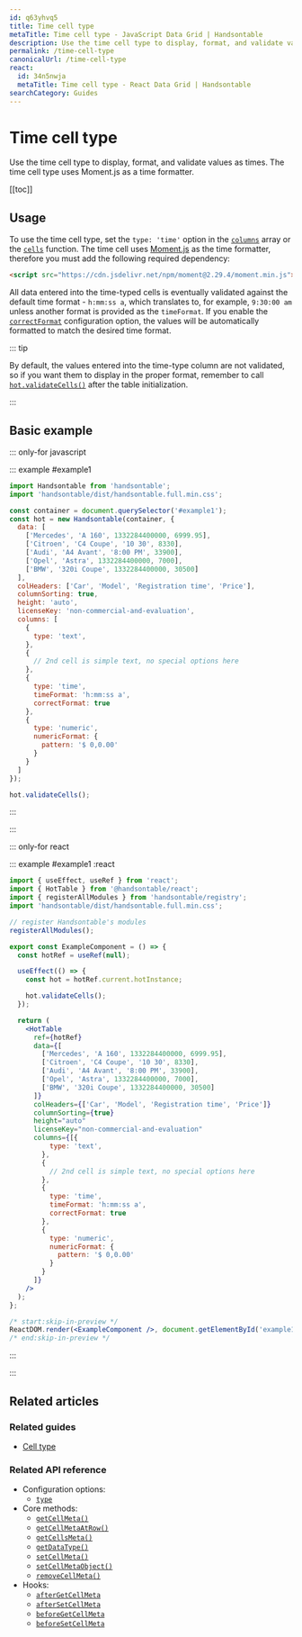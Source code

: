 ```yaml
---
id: q63yhvq5
title: Time cell type
metaTitle: Time cell type - JavaScript Data Grid | Handsontable
description: Use the time cell type to display, format, and validate values as times. The time cell type uses Moment.js as a time formatter.
permalink: /time-cell-type
canonicalUrl: /time-cell-type
react:
  id: 34n5nwja
  metaTitle: Time cell type - React Data Grid | Handsontable
searchCategory: Guides
---
```


# Time cell type

Use the time cell type to display, format, and validate values as times. The time cell type uses Moment.js as a time formatter.

[[toc]]

## Usage
To use the time cell type, set the `type: 'time'` option in the [`columns`](@/api/options.md#columns) array or the [`cells`](@/api/options.md#cells) function.
The time cell uses [Moment.js](https://github.com/moment/moment) as the time formatter, therefore you must add the following required dependency:

```html
<script src="https://cdn.jsdelivr.net/npm/moment@2.29.4/moment.min.js"></script>
```

All data entered into the time-typed cells is eventually validated against the default time format - `h:mm:ss a`, which translates to, for example, `9:30:00 am` unless another format is provided as the `timeFormat`.
If you enable the [`correctFormat`](@/api/options.md#correctformat) configuration option, the values will be automatically formatted to match the desired time format.

::: tip

By default, the values entered into the time-type column are not validated, so if you want them to display in the proper format, remember to call [`hot.validateCells()`](@/api/core.md#validatecells) after the table initialization.

:::

## Basic example

::: only-for javascript

::: example #example1

```js
import Handsontable from 'handsontable';
import 'handsontable/dist/handsontable.full.min.css';

const container = document.querySelector('#example1');
const hot = new Handsontable(container, {
  data: [
    ['Mercedes', 'A 160', 1332284400000, 6999.95],
    ['Citroen', 'C4 Coupe', '10 30', 8330],
    ['Audi', 'A4 Avant', '8:00 PM', 33900],
    ['Opel', 'Astra', 1332284400000, 7000],
    ['BMW', '320i Coupe', 1332284400000, 30500]
  ],
  colHeaders: ['Car', 'Model', 'Registration time', 'Price'],
  columnSorting: true,
  height: 'auto',
  licenseKey: 'non-commercial-and-evaluation',
  columns: [
    {
      type: 'text',
    },
    {
      // 2nd cell is simple text, no special options here
    },
    {
      type: 'time',
      timeFormat: 'h:mm:ss a',
      correctFormat: true
    },
    {
      type: 'numeric',
      numericFormat: {
        pattern: '$ 0,0.00'
      }
    }
  ]
});

hot.validateCells();
```

:::

:::

::: only-for react

::: example #example1 :react

```jsx
import { useEffect, useRef } from 'react';
import { HotTable } from '@handsontable/react';
import { registerAllModules } from 'handsontable/registry';
import 'handsontable/dist/handsontable.full.min.css';

// register Handsontable's modules
registerAllModules();

export const ExampleComponent = () => {
  const hotRef = useRef(null);

  useEffect(() => {
    const hot = hotRef.current.hotInstance;

    hot.validateCells();
  });

  return (
    <HotTable
      ref={hotRef}
      data={[
        ['Mercedes', 'A 160', 1332284400000, 6999.95],
        ['Citroen', 'C4 Coupe', '10 30', 8330],
        ['Audi', 'A4 Avant', '8:00 PM', 33900],
        ['Opel', 'Astra', 1332284400000, 7000],
        ['BMW', '320i Coupe', 1332284400000, 30500]
      ]}
      colHeaders={['Car', 'Model', 'Registration time', 'Price']}
      columnSorting={true}
      height="auto"
      licenseKey="non-commercial-and-evaluation"
      columns={[{
          type: 'text',
        },
        {
          // 2nd cell is simple text, no special options here
        },
        {
          type: 'time',
          timeFormat: 'h:mm:ss a',
          correctFormat: true
        },
        {
          type: 'numeric',
          numericFormat: {
            pattern: '$ 0,0.00'
          }
        }
      ]}
    />
  );
};

/* start:skip-in-preview */
ReactDOM.render(<ExampleComponent />, document.getElementById('example1'));
/* end:skip-in-preview */
```

:::

:::

## Related articles

### Related guides

- [Cell type](@/guides/cell-types/cell-type.md)

### Related API reference

- Configuration options:
  - [`type`](@/api/options.md#type)
- Core methods:
  - [`getCellMeta()`](@/api/core.md#getcellmeta)
  - [`getCellMetaAtRow()`](@/api/core.md#getcellmetaatrow)
  - [`getCellsMeta()`](@/api/core.md#getcellsmeta)
  - [`getDataType()`](@/api/core.md#getdatatype)
  - [`setCellMeta()`](@/api/core.md#setcellmeta)
  - [`setCellMetaObject()`](@/api/core.md#setcellmetaobject)
  - [`removeCellMeta()`](@/api/core.md#removecellmeta)
- Hooks:
  - [`afterGetCellMeta`](@/api/hooks.md#aftergetcellmeta)
  - [`afterSetCellMeta`](@/api/hooks.md#aftersetcellmeta)
  - [`beforeGetCellMeta`](@/api/hooks.md#beforegetcellmeta)
  - [`beforeSetCellMeta`](@/api/hooks.md#beforesetcellmeta)
